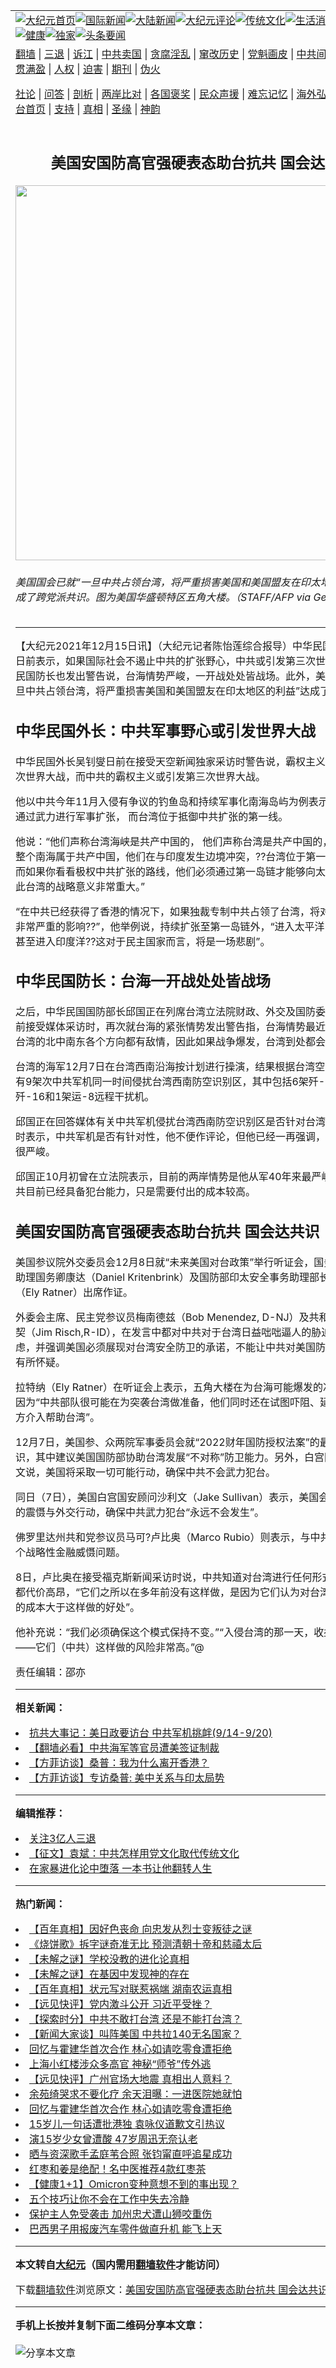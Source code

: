 <a name="1" id="1" target="_blank"></a><span id="1"></span>
<table align=center border="0"><tr><td colspan="2" VALIGN=TOP><a href="https://github.com/ksbznv365/djy/blob/master/gb/nf1351518.md#1"><img src="https://raw.githubusercontent.com/ksbznv365/www/master/t/djy/1.jpg" title="大纪元首页" alt="大纪元首页"></a><a href="https://github.com/ksbznv365/djy/blob/master/gb/n24hr.md#1"><img src="https://raw.githubusercontent.com/ksbznv365/www/master/t/djy/3.jpg" title="国际新闻" alt="国际新闻"></a><a href="https://github.com/ksbznv365/djy/blob/master/gb/nsc413.md#1"><img src="https://raw.githubusercontent.com/ksbznv365/www/master/t/djy/4.jpg" title="大陆新闻" alt="大陆新闻"></a><a href="https://github.com/ksbznv365/djy/blob/master/gb/news392.md#1"><img src="https://raw.githubusercontent.com/ksbznv365/www/master/t/djy/5.jpg" title="大纪元评论" alt="大纪元评论"></a><a href="https://github.com/ksbznv365/djy/blob/master/gb/news2007.md#1"><img src="https://raw.githubusercontent.com/ksbznv365/www/master/t/djy/6.jpg" title="传统文化" alt="传统文化"></a><a href="https://github.com/ksbznv365/djy/blob/master/gb/news2008.md#1"><img src="https://raw.githubusercontent.com/ksbznv365/www/master/t/djy/7.jpg" title="生活消费" alt="生活消费"></a><a href="https://github.com/ksbznv365/djy/blob/master/gb/ncyule.md#1"><img src="https://raw.githubusercontent.com/ksbznv365/www/master/t/djy/8.jpg" title="娱乐休闲" alt="娱乐休闲"></a><a href="https://github.com/ksbznv365/djy/blob/master/gb/nsc1002.md#1"><img src="https://raw.githubusercontent.com/ksbznv365/www/master/t/djy/9.jpg" title="健康" alt="健康"></a><a href="https://github.com/ksbznv365/djy/blob/master/gb/nf6092.md#1"><img src="https://raw.githubusercontent.com/ksbznv365/www/master/t/djy/10a.jpg" title="独家" alt="独家"></a><a href="https://github.com/ksbznv365/djy/blob/master/gb/nf4514.md#1"><img src="https://raw.githubusercontent.com/ksbznv365/www/master/t/djy/12a.jpg" title="头条要闻" alt="头条要闻"></a></td></tr>
<tr><td colspan="2" VALIGN=TOP><a target="_blank" href="https://github.com/ksbznv365/www/blob/master/README.md?zsrh#1">翻墙</a> | <a target="_blank" href="https://github.com/ksbznv365/djy/blob/master/gb/nf5657.md#1">三退</a> | <a target="_blank" href="https://github.com/ksbznv365/djy/blob/master/gb/nf6124.md#1">诉江</a> | <a target="_blank" href="https://github.com/ksbznv365/djy/blob/master/gb/nf1176117.md#1">中共卖国</a> | <a target="_blank" href="https://github.com/ksbznv365/djy/blob/master/gb/nf5773.md#1">贪腐淫乱</a> | <a target="_blank" href="https://github.com/ksbznv365/djy/blob/master/gb/nf1176115.md#1">窜改历史</a> | <a target="_blank" href="https://github.com/ksbznv365/djy/blob/master/gb/nf1176107.md#1">党魁画皮</a> | <a target="_blank" href="https://github.com/ksbznv365/djy/blob/master/gb/nf1320400.md#1">中共间谍</a> | <a target="_blank" href="https://github.com/ksbznv365/djy/blob/master/gb/nf1176114.md#1">破坏传统</a> | <a target="_blank" href="https://github.com/ksbznv365/ntdtv/blob/master/gb/prog447_1.md#1">恶贯满盈</a> | <a target="_blank" href="https://github.com/ksbznv365/djy/blob/master/gb/ncid278.md#1">人权</a> | <a target="_blank" href="https://github.com/ksbznv365/djy/blob/master/gb/nf1176111.md#1">迫害</a> | <a target="_blank" href="https://gitlab.com/szzdlab/mh-qikan/blob/master/README.md#1">期刊</a> | <a target="_blank" href="https://github.com/ksbznv365/djy/blob/master/gb/nf5562.md#1">伪火</a></p><p><a target="_blank" href="https://github.com/ksbznv365/djy/blob/master/gb/9p.md#1">社论</a> | <a target="_blank" href="https://github.com/ksbznv365/djy/blob/master/gb/nf4378.md#1">问答</a> | <a target="_blank" href="https://github.com/ksbznv365/djy/blob/master/gb/nf5792.md#1">剖析</a> | <a target="_blank" href="https://github.com/ksbznv365/djy/blob/master/gb/nf5735.md#1">两岸比对</a> | <a target="_blank" href="https://github.com/ksbznv365/djy/blob/master/gb/nf6119.md#1">各国褒奖</a> | <a target="_blank" href="https://github.com/ksbznv365/djy/blob/master/gb/nf6120.md#1">民众声援</a> | <a target="_blank" href="https://github.com/ksbznv365/djy/blob/master/gb/nf1188594.md#1">难忘记忆</a> | <a target="_blank" href="https://github.com/ksbznv365/djy/blob/master/gb/nf3180.md#1">海外弘传</a> | <a target="_blank" href="https://github.com/ksbznv365/djy/blob/master/gb/nf5410.md#1">万人上访</a> | <a target="_blank" href="https://github.com/ksbznv365/www/blob/master/README.md?zsrh#1">平台首页</a> | <a target="_blank" href="https://github.com/ksbznv365/djy/blob/master/gb/nf4386.md#1">支持</a> | <a target="_blank" href="https://github.com/ksbznv365/djy/blob/master/gb/nf4389.md#1">真相</a> | <a target="_blank" href="https://github.com/ksbznv365/djy/blob/master/gb/nf5790.md#1">圣缘</a> | <a target="_blank" href="https://github.com/ksbznv365/djy/blob/master/gb/nf4786.md#1">神韵</a></td></tr>
<tr><td VALIGN=TOP width="626"><h2 align=center>美国安国防高官强硬表态助台抗共 国会达共识</h2>
<img width="600" src="https://i.epochtimes.com/assets/uploads/2021/12/id13439054-199cd51a4013c32dd7aed297a590d833-600x400.jpeg" />
<h6>美国国会已就“一旦中共占领台湾，将严重损害美国和美国盟友在印太地区的利益”达成了跨党派共识。图为美国华盛顿特区五角大楼。（STAFF/AFP via Getty Images）
</h6>
<hr>
	<p>【大纪元2021年12月15日讯】（大纪元记者陈怡莲综合报导）中华民国外长吴钊燮日前表示，如果国际社会不遏止中共的扩张野心，中共或引发第三次世界大战。中华民国防长也发出警告说，台海情势严峻，一开战处处皆战场。此外，美国<ahref="https://github.com/ksbznv365/djy/blob/master/gb/tag/%E5%9B%BD%E4%BC%9A.md#1">国会</a>已就“一旦中共占领台湾，将严重损害美国和美国盟友在印太地区的利益”达成了跨党派<ahref="https://github.com/ksbznv365/djy/blob/master/gb/tag/%E5%85%B1%E8%AF%86.md#1">共识</a>。</p>
<h2>中华民国外长：中共军事野心或引发世界大战</h2>
<p>中华民国外长吴钊燮日前在接受天空新闻独家采访时警告说，霸权主义曾经引发第二次世界大战，而中共的霸权主义或引发第三次世界大战。</p>
<p>他以中共今年11月入侵有争议的钓鱼岛和持续军事化南海岛屿为例表示，中共在试图通过武力进行军事扩张， 而台湾位于抵御中共扩张的第一线。</p>
<p>他说：“他们声称台湾海峡是共产中国的， 他们声称台湾是共产中国的，他们还声称整个南海属于共产中国，他们在与印度发生边境冲突，??台湾位于第一岛链的中心， 而如果你看看极权中共扩张的路线，他们必须通过第一岛链才能够向太平洋扩张，因此台湾的战略意义非常重大。”</p>
<p>“在中共已经获得了香港的情况下，如果独裁专制中共占领了台湾，将对全球战略造成非常严重的影响??”，他举例说，持续扩张至第一岛链外，“进入太平洋，进入南海，甚至进入印度洋??这对于民主国家而言，将是一场悲剧”。</p>
<h2>中华民国防长：台海一开战处处皆战场</h2>
<p>之后，中华民国国防部长邱国正在列席台湾立法院财政、外交及国防委员会联席会议前接受媒体采访时，再次就台海的紧张情势发出警告指，台海情势最近很严峻，而且台湾的北中南东各个方向都有敌情，因此如果战争爆发，台湾到处都会是战场。</p>
<p>台湾的海军12月7日在台湾西南沿海按计划进行操演，结果根据台湾空军的统计，共有9架次中共军机同一时间侵扰台湾西南防空识别区，其中包括6架歼-10、2架歼-16和1架运-8远程干扰机。</p>
<p>邱国正在回答媒体有关中共军机侵扰台湾西南防空识别区是否针对台湾海军操演问题时表示，中共军机是否有针对性，他不便作评论，但他已经一再强调，最近台海情势很严峻。</p>
<p>邱国正10月初曾在立法院表示，目前的两岸情势是他从军40年来最严峻的时刻，中共目前已经具备犯台能力，只是需要付出的成本较高。</p>
<h2><ahref="https://github.com/ksbznv365/djy/blob/master/gb/tag/%E7%BE%8E%E5%9B%BD%E5%AE%89%E5%9B%BD%E9%98%B2.md#1">美国安国防</a><ahref="https://github.com/ksbznv365/djy/blob/master/gb/tag/%E9%AB%98%E5%AE%98.md#1">高官</a>强硬表态<ahref="https://github.com/ksbznv365/djy/blob/master/gb/tag/%E5%8A%A9%E5%8F%B0%E6%8A%97%E5%85%B1.md#1">助台抗共</a> <ahref="https://github.com/ksbznv365/djy/blob/master/gb/tag/%E5%9B%BD%E4%BC%9A.md#1">国会</a>达<ahref="https://github.com/ksbznv365/djy/blob/master/gb/tag/%E5%85%B1%E8%AF%86.md#1">共识</a></h2>
<p>美国参议院外交委员会12月8日就“未来美国对台政策”举行听证会，国务院亚太事务助理国务卿康达（Daniel Kritenbrink）及国防部印太安全事务助理部长伊莱·拉特纳（Ely Ratner）出席作证。</p>
<p>外委会主席、民主党参议员梅南德兹（Bob Menendez, D-NJ）及共和党首席议员里契（Jim Risch,R-ID），在发言中都对中共对于台湾日益咄咄逼人的胁迫行为表示忧虑，并强调美国必须展现对台湾安全防卫的承诺，不能让中共对美国防卫台湾的决心有所怀疑。</p>
<p>拉特纳（Ely Ratner）在听证会上表示，五角大楼在为台海可能爆发的冲突做准备，因为“中共部队很可能在为突袭台湾做准备，他们同时还在试图吓阻、延迟或防止第三方介入帮助台湾”。</p>
<p>12月7日，美国参、众两院军事委员会就“2022财年国防授权法案”的最后版本达成共识，其中建议美国国防部协助台湾发展“不对称”防卫能力。另外，白宫国安顾问苏利文说，美国将采取一切可能行动，确保中共不会武力犯台。</p>
<p>同日（7日），美国白宫国安顾问沙利文（Jake Sullivan）表示，美国会采取一切可能的震慑与外交行动，确保中共武力犯台“永远不会发生”。</p>
<p>佛罗里达州共和党参议员马可?卢比奥（Marco Rubio）则表示，与中共的战争只是一个战略性金融威慑问题。</p>
<p>8日，卢比奥在接受福克斯新闻采访时说，中共知道对台湾进行任何形式的军事干预都代价高昂，“它们之所以在多年前没有这样做，是因为它们认为对台湾进行军事干预的成本大于这样做的好处”。</p>
<p>他补充说：“我们必须确保这个模式保持不变。”“入侵台湾的那一天，收益大于成本——它们（中共）这样做的风险非常高。”@</p>
<p>责任编辑：邵亦</p>
	
<hr>


<strong>相关新闻：</strong>
<li><a href="https://github.com/ksbznv365/djy/blob/master/gb/20/9/20/n12417577.md#1">抗共大事记：美日政要访台 中共军机挑衅(9/14-9/20)</a></li>
<li><a href="https://github.com/ksbznv365/djy/blob/master/gb/21/1/15/n12689676.md#1">【翻墙必看】中共海军等官员遭美签证制裁</a></li>
<li><a href="https://github.com/ksbznv365/djy/blob/master/gb/21/8/17/n13168840.md#1">【方菲访谈】桑普：我为什么离开香港？</a></li>
<li><a href="https://github.com/ksbznv365/djy/blob/master/gb/21/10/2/n13275473.md#1">【方菲访谈】专访桑普: 美中关系与印太局势</a></li>
<hr>


<strong>编辑推荐：</strong>
<li><a href="https://github.com/upjkzu3674/djy/blob/master/gb/18/5/10/n10381511.md?dfh#1" target="_blank">关注3亿人三退</a></li><li><a href="https://github.com/tsiac2612/djy/blob/master/gb/19/5/8/n11241913.md#1" target="_blank">【征文】袁斌：中共怎样用党文化取代传统文化</a></li><li><a href="https://github.com/tsiac2612/djy/blob/master/gb/19/12/23/n11741126.md#1" target="_blank">在家暴进化论中堕落 一本书让他翻转人生</a></li>
<hr>

<strong>热门新闻：</strong>
<li><a href="https://github.com/ksbznv365/djy/blob/master/gb/21/12/9/n13427609.md#1">【百年真相】因好色丧命 向忠发从烈士变叛徒之谜</a></li>
<li><a href="https://github.com/ksbznv365/djy/blob/master/gb/21/12/7/n13421279.md#1">《烧饼歌》拆字谜奇准无比 预测清朝十帝和慈禧太后</a></li>
<li><a href="https://github.com/ksbznv365/djy/blob/master/gb/21/12/10/n13429729.md#1">【未解之谜】学校没教的进化论真相</a></li>
<li><a href="https://github.com/ksbznv365/djy/blob/master/gb/21/12/9/n13427394.md#1">【未解之谜】在基因中发现神的存在</a></li>
<li><a href="https://github.com/ksbznv365/djy/blob/master/gb/21/12/10/n13430091.md#1">【百年真相】状元写对联惹祸端 湖南农运真相</a></li>
<li><a href="https://github.com/ksbznv365/djy/blob/master/gb/21/12/15/n13439956.md#1">【远见快评】党内激斗公开 习近平受挫？</a></li>
<li><a href="https://github.com/ksbznv365/djy/blob/master/gb/21/12/15/n13439581.md#1">【探索时分】中共不敢打台湾 还是不能打台湾？</a></li>
<li><a href="https://github.com/ksbznv365/djy/blob/master/gb/21/12/15/n13439146.md#1">【新闻大家谈】叫阵美国 中共拉140无名国家？</a></li>
<li><a href="https://github.com/ksbznv365/djy/blob/master/gb/21/12/13/n13435419.md#1">回忆与霍建华首次合作 林心如请吃零食遭拒绝</a></li>
<li><a href="https://github.com/ksbznv365/djy/blob/master/gb/21/12/14/n13435545.md#1">上海小红楼涉众多高官 神秘“师爷”传外逃</a></li>
<li><a href="https://github.com/ksbznv365/djy/blob/master/gb/21/12/13/n13435324.md#1">【远见快评】广州官场大地震 真相出人意料？</a></li>
<li><a href="https://github.com/ksbznv365/djy/blob/master/gb/21/12/14/n13436308.md#1">余苑绮哭求不要化疗 余天泪曝：一进医院她就怕</a></li>
<li><a href="https://github.com/ksbznv365/djy/blob/master/gb/21/12/13/n13435419.md#1">回忆与霍建华首次合作 林心如请吃零食遭拒绝</a></li>
<li><a href="https://github.com/ksbznv365/djy/blob/master/gb/21/12/14/n13437253.md#1">15岁儿一句话遭批港独 袁咏仪道歉文引热议</a></li>
<li><a href="https://github.com/ksbznv365/djy/blob/master/gb/21/12/13/n13435180.md#1">演15岁少女曾遭酸 47岁周迅无奈认老</a></li>
<li><a href="https://github.com/ksbznv365/djy/blob/master/gb/21/12/14/n13437546.md#1">晒与资深歌手孟庭苇合照 张钧甯直呼追星成功</a></li>
<li><a href="https://github.com/ksbznv365/djy/blob/master/gb/21/12/11/n13431390.md#1">红枣和姜是绝配！名中医推荐4款红枣茶</a></li>
<li><a href="https://github.com/ksbznv365/djy/blob/master/gb/21/12/14/n13436219.md#1">【健康1+1】Omicron变种意想不到的事出现？</a></li>
<li><a href="https://github.com/ksbznv365/djy/blob/master/gb/21/12/14/n13436812.md#1">五个技巧让你不会在工作中失去冷静</a></li>
<li><a href="https://github.com/ksbznv365/djy/blob/master/gb/21/12/13/n13433770.md#1">保护主人免受袭击 加州忠犬遭山狮咬重伤</a></li>
<li><a href="https://github.com/ksbznv365/djy/blob/master/gb/21/12/14/n13436187.md#1">巴西男子用报废汽车零件做直升机 能飞上天</a></li>
<hr>

<strong>本文转自<a href="https://www.epochtimes.com">大纪元</a>（国内需用<a href="https://github.com/ksbznv365/www/blob/master/README.md#8">翻墙软件</a>才能访问）</strong><p>下载<a href="https://github.com/ksbznv365/www/blob/master/README.md#8">翻墙软件</a>浏览原文：<a href="https://www.epochtimes.com/gb/21/12/15/n13439051.htm">美国安国防高官强硬表态助台抗共 国会达共识</a></p><hr>

<strong>手机上长按并复制下面二维码分享本文章：</strong><br><br><img src="https://chart.apis.google.com/chart?cht=qr&chs=240x240&choe=UTF-8&chld=M|2&chl=https://github.com/ksbznv365/djy/blob/master/gb/21/12/15/n13439051.md%231" title="分享本文章"></td><td VALIGN=TOP><a href="https://github.com/ksbznv365/djy/blob/master/gb/16/1/21/n4622075.md?dfh#1" target="_blank"><img src="https://raw.githubusercontent.com/ksbznv365/djy/master/gb/300/wei-f1.jpg" title="中共的伪火骗局"  alt="中共的伪火骗局"></a><br><a href="https://github.com/ksbznv365/www/blob/master/README.md?dfh#9" target="_blank"><img src="https://raw.githubusercontent.com/ksbznv365/djy/master/gb/300/yong-h.jpg" title="永恒的见证"  alt="永恒的见证"></a><br><a href="https://github.com/ksbznv365/djy/blob/master/gb/13/9/29/n3974789.md?dfh#1" target="_blank"><img src="https://raw.githubusercontent.com/ksbznv365/djy/master/gb/300/shang-lnz.jpg" title="善良女子被中共投男牢"  alt="善良女子被中共投男牢"></a><br><a href="https://github.com/ksbznv365/djy/blob/master/gb/16/3/16/n4663449.md?dfh#1" target="_blank"><img src="https://raw.githubusercontent.com/ksbznv365/djy/master/gb/300/huo-z3.jpg" title="警卫目击活摘器官"  alt="警卫目击活摘器官"></a><br><a href="https://github.com/ksbznv365/djy/blob/master/gb/16/8/7/n8177641.md?dfh#1" target="_blank"><img src="https://raw.githubusercontent.com/ksbznv365/djy/master/gb/300/huo-z4.jpg" title="证人描述活摘恐怖"  alt="证人描述活摘恐怖"></a><br><a href="https://github.com/ksbznv365/djy/blob/master/gb/10/4/19/n2881569.md?dfh#1" target="_blank"><img src="https://raw.githubusercontent.com/ksbznv365/djy/master/gb/300/huo-z1.jpg" title="揭开活摘器官黑幕"  alt="揭开活摘器官黑幕"></a><br><a href="https://github.com/ksbznv365/djy/blob/master/gb/10/11/7/n3077476.md?dfh#1" target="_blank"><img src="https://raw.githubusercontent.com/ksbznv365/djy/master/gb/300/ma-ks.jpg" title="马克思的成魔之路"  alt="马克思的成魔之路"></a><br><a href="https://github.com/ksbznv365/djy/blob/master/gb/14/6/9/n4173977.md?dfh#1" target="_blank"><img src="https://raw.githubusercontent.com/ksbznv365/djy/master/gb/300/chang-zs.jpg" title="藏字石 蕴天机"  alt="藏字石 蕴天机"></a><br><a href="https://github.com/ksbznv365/djy/blob/master/gb/18/5/10/n10381511.md?dfh#1" target="_blank"><img src="https://raw.githubusercontent.com/ksbznv365/djy/master/gb/300/st1.jpg" title="关注三亿人三退"  alt="关注三亿人三退"></a><br><a href="https://github.com/ksbznv365/djy/blob/master/gb/18/3/21/n10237682.md?dfh#1" target="_blank"><img src="https://raw.githubusercontent.com/ksbznv365/djy/master/gb/300/jie-t.jpg" title="解体中共复兴中华"  alt="解体中共复兴中华"></a><br><a href="https://github.com/ksbznv365/djy/blob/master/gb/9/2/9/n2422991.md?dfh#1" target="_blank"><img src="https://raw.githubusercontent.com/ksbznv365/djy/master/gb/300/gao-zs.jpg" title="中共迫害良心律师"  alt="中共迫害良心律师"></a><br><a href="https://github.com/ksbznv365/djy/blob/master/gb/18/12/9/n10900044.md?dfh#1" target="_blank"><img src="https://raw.githubusercontent.com/ksbznv365/djy/master/gb/300/sj1.jpg" title="三百多万人举报江泽民"  alt="三百多万人举报江泽民"></a><br><a href="https://github.com/ksbznv365/djy/blob/master/gb/18/8/28/n10672014.md?dfh#1" target="_blank"><img src="https://raw.githubusercontent.com/ksbznv365/djy/master/gb/300/sj2.jpg" title="这些官员为何起诉江泽民"  alt="这些官员为何起诉江泽民"></a><br><a href="https://github.com/ksbznv365/djy/blob/master/gb/8/12/18/n2367165.md?dfh#1" target="_blank"><img src="https://raw.githubusercontent.com/ksbznv365/djy/master/gb/300/liangan.jpg" title="海峡两岸的强烈对比"  alt="海峡两岸的强烈对比"></a><br><a href="https://github.com/ksbznv365/djy/blob/master/gb/15/12/10/n4593139.md?dfh#1" target="_blank"><img src="https://raw.githubusercontent.com/ksbznv365/djy/master/gb/300/jia-ndzl.jpg" title="加拿大总理的贺信"  alt="加拿大总理的贺信"></a><br><a href="https://github.com/ksbznv365/djy/blob/master/gb/11/6/17/n3289382.md?dfh#1" target="_blank"><img src="https://raw.githubusercontent.com/ksbznv365/djy/master/gb/300/xiao-wd.jpg" title="探寻真相兼听则明"  alt="探寻真相兼听则明"></a><br><a href="https://github.com/ksbznv365/djy/blob/master/gb/18/10/27/n10812623.md?dfh#1" target="_blank"><img src="https://raw.githubusercontent.com/ksbznv365/djy/master/gb/300/yindu.jpg" title="印度媒体报道东方"  alt="印度媒体报道东方"></a><br><a href="https://github.com/ksbznv365/djy/blob/master/gb/18/6/9/n10469652.md?dfh#1" target="_blank"><img src="https://raw.githubusercontent.com/ksbznv365/djy/master/gb/300/xie-j.jpg" title="不一样的海外校园"  alt="不一样的海外校园"></a><br><a href="https://github.com/ksbznv365/djy/blob/master/gb/7/4/5/n1669415.md?dfh#1" target="_blank"><img src="https://raw.githubusercontent.com/ksbznv365/djy/master/gb/300/li-up.jpg" title="从大师到徒弟的传奇"  alt="从大师到徒弟的传奇"></a><br><a href="https://github.com/ksbznv365/djy/blob/master/gb/17/5/26/n9191512.md?dfh#1" target="_blank"><img src="https://raw.githubusercontent.com/ksbznv365/djy/master/gb/300/zfl2.jpg" title="亿万人与东方一本奇书"  alt="亿万人与东方一本奇书"></a><br><a href="https://github.com/ksbznv365/djy/blob/master/gb/13/11/27/n4020290.md?dfh#1" target="_blank"><img src="https://raw.githubusercontent.com/ksbznv365/djy/master/gb/300/zhen-h.jpg" title="大陆见不到的震撼场面"  alt="大陆见不到的震撼场面"></a><br><a href="https://github.com/ksbznv365/djy/blob/master/gb/15/7/17/n4482910.md?dfh#1" target="_blank"><img src="https://raw.githubusercontent.com/ksbznv365/djy/master/gb/300/dalu-sk.jpg" title="人心向善 大陆当初盛况"  alt="人心向善 大陆当初盛况"></a><br><a href="https://github.com/ksbznv365/djy/blob/master/gb/19/1/5/n10955468.md?dfh#1" target="_blank"><img src="https://raw.githubusercontent.com/ksbznv365/djy/master/gb/300/zfl1.jpg" title="追寻真理 这书讲什么"  alt="追寻真理 这书讲什么"></a><br><a href="https://github.com/ksbznv365/www/blob/master/README.md?dfh#1" target="_blank"><img src="https://raw.githubusercontent.com/ksbznv365/djy/master/gb/300/fq1.jpg" title="下载免费翻墙软件"  alt="下载免费翻墙软件"></a><br></td></tr></table>
